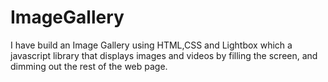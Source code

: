 # ImageGallery
I have build an Image Gallery using HTML,CSS and Lightbox which a javascript library that displays images and videos by filling the screen, and dimming out the rest of the web page.
